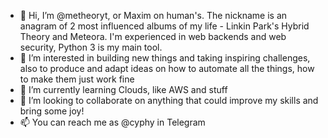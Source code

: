 - 👋 Hi, I’m @metheoryt, or Maxim on human's. The nickname is an anagram of 2 most influenced albums of my life - Linkin Park's Hybrid Theory and Meteora. 
I'm experienced in web backends and web security, Python 3 is my main tool.
- 👀 I’m interested in building new things and taking inspiring challenges, also to produce and adapt ideas on how to automate all the things, how to make them just work fine
- 🌱 I’m currently learning Clouds, like AWS and stuff
- 💞️ I’m looking to collaborate on anything that could improve my skills and bring some joy! 
- 📫 You can reach me as @cyphy in Telegram

<!---
metheoryt/metheoryt is a ✨ special ✨ repository because its `README.md` (this file) appears on your GitHub profile.
You can click the Preview link to take a look at your changes.
--->
